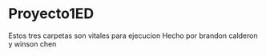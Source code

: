 # Proyecto1ED
Estos tres carpetas son vitales para ejecucion
Hecho por brandon calderon y winson chen

